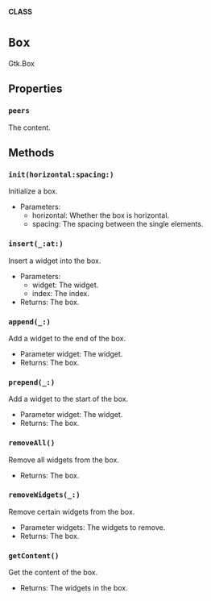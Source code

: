 **CLASS**

# `Box`

Gtk.Box

## Properties
### `peers`

The content.

## Methods
### `init(horizontal:spacing:)`

Initialize a box.
- Parameters:
  - horizontal: Whether the box is horizontal.
  - spacing: The spacing between the single elements.

### `insert(_:at:)`

Insert a widget into the box.
- Parameters:
  - widget: The widget.
  - index: The index.
- Returns: The box.

### `append(_:)`

Add a widget to the end of the box.
- Parameter widget: The widget.
- Returns: The box.

### `prepend(_:)`

Add a widget to the start of the box.
- Parameter widget: The widget.
- Returns: The box.

### `removeAll()`

Remove all widgets from the box.
- Returns: The box.

### `removeWidgets(_:)`

Remove certain widgets from the box.
- Parameter widgets: The widgets to remove.
- Returns: The box.

### `getContent()`

Get the content of the box.
- Returns: The widgets in the box.
